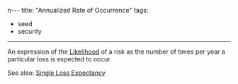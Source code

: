 n---
title: "Annualized Rate of Occurrence"
tags:
- seed
- security
---

An expression of the [Likelihood](notes/Likelihood.md) of a risk as the number of times per year a particular loss is expected to occur.

See also: [Single Loss Expectancy](notes/Single%20Loss%20Expectancy.md)